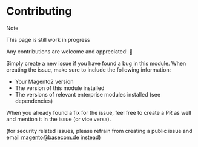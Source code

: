 # Contributing

> [!NOTE]
> This page is still work in progress

Any contributions are welcome and appreciated! 🤝

Simply create a new issue if you have found a bug in this module.
When creating the issue, make sure to include the following information:

* Your Magento2 version
* The version of this module installed
* The versions of relevant enterprise modules installed (see dependencies) 

When you already found a fix for the issue, feel free to create a PR as well and mention it in the issue (or vice versa).

(for security related issues, please refrain from creating a public issue and email <magento@basecom.de> instead)
